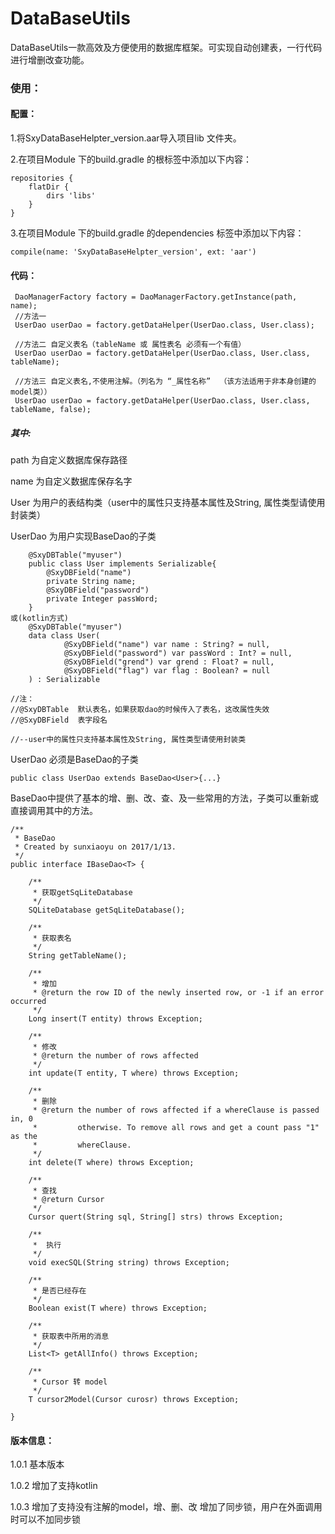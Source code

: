 # DataBaseUtils
DataBaseUtils一款高效及方便使用的数据库框架。可实现自动创建表，一行代码进行增删改查功能。


### 使用：

#### 配置：

1.将SxyDataBaseHelpter_version.aar导入项目lib 文件夹。

2.在项目Module 下的build.gradle 的根标签中添加以下内容：

    repositories {
        flatDir {
            dirs 'libs'
        }
    }

3.在项目Module 下的build.gradle 的dependencies 标签中添加以下内容：

    compile(name: 'SxyDataBaseHelpter_version', ext: 'aar')
    
#### 代码：
 
     DaoManagerFactory factory = DaoManagerFactory.getInstance(path, name);
     //方法一
     UserDao userDao = factory.getDataHelper(UserDao.class, User.class);  
     
     //方法二 自定义表名（tableName 或 属性表名 必须有一个有值）
     UserDao userDao = factory.getDataHelper(UserDao.class, User.class, tableName);
     
     //方法三 自定义表名,不使用注解。（列名为 “_属性名称”  （该方法适用于非本身创建的model类））
     UserDao userDao = factory.getDataHelper(UserDao.class, User.class, tableName, false);
          
 
##### 其中:

path 为自定义数据库保存路径

name 为自定义数据库保存名字

User 为用户的表结构类（user中的属性只支持基本属性及String, 属性类型请使用封装类）

UserDao 为用户实现BaseDao的子类
    
       
        @SxyDBTable("myuser")       
        public class User implements Serializable{       
            @SxyDBField("name")     
            private String name;
            @SxyDBField("password")
            private Integer passWord;
        }
    或(kotlin方式)
        @SxyDBTable("myuser")
        data class User(
                @SxyDBField("name") var name : String? = null,
                @SxyDBField("password") var passWord : Int? = null,
                @SxyDBField("grend") var grend : Float? = null,
                @SxyDBField("flag") var flag : Boolean? = null
        ) : Serializable
            
    //注：        
    //@SxyDBTable  默认表名，如果获取dao的时候传入了表名，这改属性失效
    //@SxyDBField  表字段名
    
    //--user中的属性只支持基本属性及String, 属性类型请使用封装类
               
UserDao 必须是BaseDao的子类

    public class UserDao extends BaseDao<User>{...}
    
BaseDao中提供了基本的增、删、改、查、及一些常用的方法，子类可以重新或直接调用其中的方法。

    /**
     * BaseDao
     * Created by sunxiaoyu on 2017/1/13.
     */
    public interface IBaseDao<T> {
    
        /**
         * 获取getSqLiteDatabase
         */
        SQLiteDatabase getSqLiteDatabase();
    
        /**
         * 获取表名
         */
        String getTableName();
        
        /**
         * 增加
         * @return the row ID of the newly inserted row, or -1 if an error occurred
         */
        Long insert(T entity) throws Exception;
    
        /**
         * 修改
         * @return the number of rows affected
         */
        int update(T entity, T where) throws Exception;
    
        /**
         * 删除
         * @return the number of rows affected if a whereClause is passed in, 0
         *         otherwise. To remove all rows and get a count pass "1" as the
         *         whereClause.
         */
        int delete(T where) throws Exception;
    
        /**
         * 查找
         * @return Cursor
         */
        Cursor quert(String sql, String[] strs) throws Exception;
    
        /**
         *  执行
         */
        void execSQL(String string) throws Exception;
    
        /**
         * 是否已经存在
         */
        Boolean exist(T where) throws Exception;
    
        /**
         * 获取表中所用的消息
         */
        List<T> getAllInfo() throws Exception;
    
        /**
         * Cursor 转 model
         */
        T cursor2Model(Cursor curosr) throws Exception;
    
    }
    
    
#### 版本信息：

1.0.1 基本版本

1.0.2 增加了支持kotlin

1.0.3 增加了支持没有注解的model，增、删、改 增加了同步锁，用户在外面调用时可以不加同步锁 
   

    
        
    
            
            
            
            
    
    
    
     
     
     
     
     
     
     
     
     
     
     
     
     
     
     
     
     
     
     
     
     
     
     
     
     
     
     
     
     
     